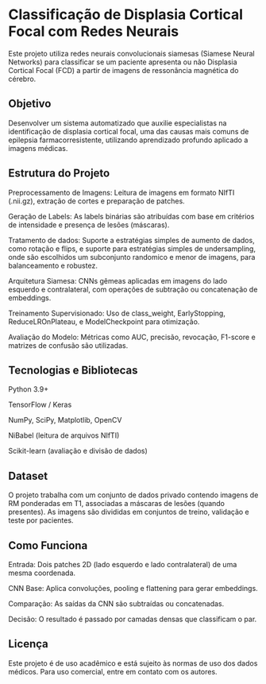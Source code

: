 # Classificação de Displasia Cortical Focal com Redes Neurais
Este projeto utiliza redes neurais convolucionais siamesas (Siamese Neural Networks) para classificar se um paciente apresenta ou não Displasia Cortical Focal (FCD) a partir de imagens de ressonância magnética do cérebro.

## Objetivo
Desenvolver um sistema automatizado que auxilie especialistas na identificação de displasia cortical focal, uma das causas mais comuns de epilepsia farmacorresistente, utilizando aprendizado profundo aplicado a imagens médicas.

## Estrutura do Projeto
Preprocessamento de Imagens: Leitura de imagens em formato NIfTI (.nii.gz), extração de cortes e preparação de patches.

Geração de Labels: As labels binárias são atribuídas com base em critérios de intensidade e presença de lesões (máscaras).

Tratamento de dados: Suporte a estratégias simples de aumento de dados, como rotação e flips, e suporte para estratégias simples de undersampling, onde são escolhidos um subconjunto randomico e menor de imagens, para balanceamento e robustez.

Arquitetura Siamesa: CNNs gêmeas aplicadas em imagens do lado esquerdo e contralateral, com operações de subtração ou concatenação de embeddings.

Treinamento Supervisionado: Uso de class_weight, EarlyStopping, ReduceLROnPlateau, e ModelCheckpoint para otimização.

Avaliação do Modelo: Métricas como AUC, precisão, revocação, F1-score e matrizes de confusão são utilizadas.

## Tecnologias e Bibliotecas
Python 3.9+

TensorFlow / Keras

NumPy, SciPy, Matplotlib, OpenCV

NiBabel (leitura de arquivos NIfTI)

Scikit-learn (avaliação e divisão de dados)

## Dataset
O projeto trabalha com um conjunto de dados privado contendo imagens de RM ponderadas em T1, associadas a máscaras de lesões (quando presentes). As imagens são divididas em conjuntos de treino, validação e teste por pacientes.

## Como Funciona
Entrada: Dois patches 2D (lado esquerdo e lado contralateral) de uma mesma coordenada.

CNN Base: Aplica convoluções, pooling e flattening para gerar embeddings.

Comparação: As saídas da CNN são subtraídas ou concatenadas.

Decisão: O resultado é passado por camadas densas que classificam o par.

## Licença
Este projeto é de uso acadêmico e está sujeito às normas de uso dos dados médicos. Para uso comercial, entre em contato com os autores.
 
